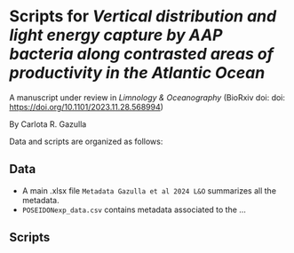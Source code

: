 # Scripts for *Vertical distribution and light energy capture by AAP bacteria along contrasted areas of productivity in the Atlantic Ocean*
A manuscript under review in *Limnology & Oceanography*
(BioRxiv doi: doi: https://doi.org/10.1101/2023.11.28.568994)

By Carlota R. Gazulla

Data and scripts are organized as follows:

Data
-
- A main .xlsx file ```Metadata Gazulla et al 2024 L&O``` summarizes all the metadata.
- ```POSEIDONexp_data.csv``` contains metadata associated to the ...

Scripts
-

